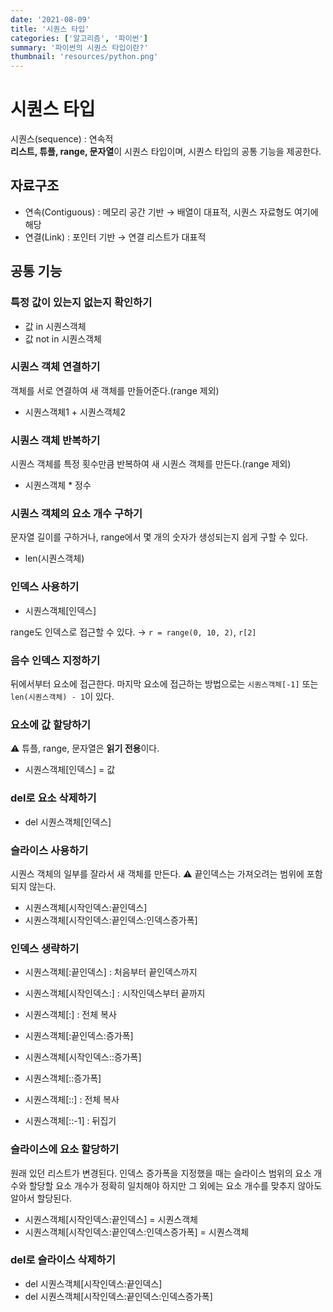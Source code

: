 ```yaml
---
date: '2021-08-09'
title: '시퀀스 타입'
categories: ['알고리즘', '파이썬']
summary: '파이썬의 시퀀스 타입이란?'
thumbnail: 'resources/python.png'
---
```


# 시퀀스 타입

시퀀스(sequence) : 연속적  
**리스트, 튜플, range, 문자열**이 시퀀스 타입이며, 시퀀스 타입의 공통 기능을 제공한다.

## 자료구조

- 연속(Contiguous) : 메모리 공간 기반 → 배열이 대표적, 시퀀스 자료형도 여기에 해당
- 연결(Link) : 포인터 기반 → 연결 리스트가 대표적

## 공통 기능

### 특정 값이 있는지 없는지 확인하기

- 값 in 시퀀스객체
- 값 not in 시퀀스객체

### 시퀀스 객체 연결하기

객체를 서로 연결하여 새 객체를 만들어준다.(range 제외)

- 시퀀스객체1 + 시퀀스객체2

### 시퀀스 객체 반복하기

시퀀스 객체를 특정 횟수만큼 반복하여 새 시퀀스 객체를 만든다.(range 제외)

- 시퀀스객체 \* 정수

### 시퀀스 객체의 요소 개수 구하기

문자열 길이를 구하거나, range에서 몇 개의 숫자가 생성되는지 쉽게 구할 수 있다.

- len(시퀀스객체)

### 인덱스 사용하기

- 시퀀스객체[인덱스]

range도 인덱스로 접근할 수 있다. → `r = range(0, 10, 2)`, `r[2]`

### 음수 인덱스 지정하기

뒤에서부터 요소에 접근한다.
마지막 요소에 접근하는 방법으로는 `시퀀스객체[-1]` 또는 `len(시퀀스객체) - 1`이 있다.

### 요소에 값 할당하기

⚠️ 튜플, range, 문자열은 **읽기 전용**이다.

- 시퀀스객체[인덱스] = 값

### del로 요소 삭제하기

- del 시퀀스객체[인덱스]

### 슬라이스 사용하기

시퀀스 객체의 일부를 잘라서 새 객체를 만든다.
⚠️ 끝인덱스는 가져오려는 범위에 포함되지 않는다.

- 시퀀스객체[시작인덱스:끝인덱스]
- 시퀀스객체[시작인덱스:끝인덱스:인덱스증가폭]

### 인덱스 생략하기

- 시퀀스객체[:끝인덱스] : 처음부터 끝인덱스까지
- 시퀀스객체[시작인덱스:] : 시작인덱스부터 끝까지
- 시퀀스객체[:] : 전체 복사

- 시퀀스객체[:끝인덱스:증가폭]
- 시퀀스객체[시작인덱스::증가폭]
- 시퀀스객체[::증가폭]
- 시퀀스객체[::] : 전체 복사

- 시퀀스객체[::-1] : 뒤집기

### 슬라이스에 요소 할당하기

원래 있던 리스트가 변경된다.
인덱스 증가폭을 지정했을 때는 슬라이스 범위의 요소 개수와 할당할 요소 개수가 정확히 일치해야 하지만 그 외에는 요소 개수를 맞추지 않아도 알아서 할당된다.

- 시퀀스객체[시작인덱스:끝인덱스] = 시퀀스객체
- 시퀀스객체[시작인덱스:끝인덱스:인덱스증가폭] = 시퀀스객체

### del로 슬라이스 삭제하기

- del 시퀀스객체[시작인덱스:끝인덱스]
- del 시퀀스객체[시작인덱스:끝인덱스:인덱스증가폭]
